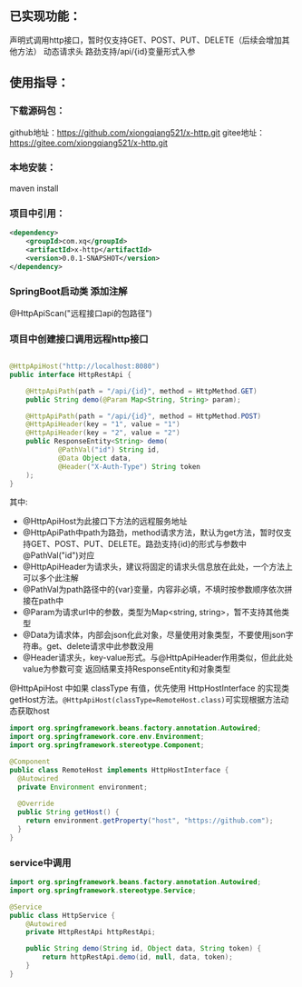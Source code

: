 ## 已实现功能：

声明式调用http接口，暂时仅支持GET、POST、PUT、DELETE（后续会增加其他方法）
动态请求头
路劲支持/api/{id}变量形式入参

## 使用指导：

### 下载源码包：

github地址：https://github.com/xiongqiang521/x-http.git
gitee地址：https://gitee.com/xiongqiang521/x-http.git
### 本地安装：

maven install

### 项目中引用：

```xml
<dependency>
    <groupId>com.xq</groupId>
    <artifactId>x-http</artifactId>
    <version>0.0.1-SNAPSHOT</version>
</dependency>
```

### SpringBoot启动类 添加注解

@HttpApiScan("远程接口api的包路径")

### 项目中创建接口调用远程http接口

```java

@HttpApiHost("http://localhost:8080")
public interface HttpRestApi {

    @HttpApiPath(path = "/api/{id}", method = HttpMethod.GET)
    public String demo(@Param Map<String, String> param);

    @HttpApiPath(path = "/api/{id}", method = HttpMethod.POST)
    @HttpApiHeader(key = "1", value = "1")
    @HttpApiHeader(key = "2", value = "2")
    public ResponseEntity<String> demo(
            @PathVal("id") String id,
            @Data Object data,
            @Header("X-Auth-Type") String token
    );
}
```

其中:

- @HttpApiHost为此接口下方法的远程服务地址
- @HttpApiPath中path为路劲，method请求方法，默认为get方法，暂时仅支持GET、POST、PUT、DELETE。路劲支持{id}的形式与参数中@PathVal("id")对应
- @HttpApiHeader为请求头，建议将固定的请求头信息放在此处，一个方法上可以多个此注解
- @PathVal为path路径中的{var}变量，内容非必填，不填时按参数顺序依次拼接在path中
- @Param为请求url中的参数，类型为Map<string, string>，暂不支持其他类型
- @Data为请求体，内部会json化此对象，尽量使用对象类型，不要使用json字符串。get、delete请求中此参数没用
- @Header请求头，key-value形式。与@HttpApiHeader作用类似，但此此处value为参数可变
  返回结果支持ResponseEntity<T>和对象类型

@HttpApiHost 中如果 classType 有值，优先使用 HttpHostInterface 的实现类 getHost方法。`@HttpApiHost(classType=RemoteHost.class)`可实现根据方法动态获取host

```java
import org.springframework.beans.factory.annotation.Autowired;
import org.springframework.core.env.Environment;
import org.springframework.stereotype.Component;

@Component
public class RemoteHost implements HttpHostInterface {
  @Autowired
  private Environment environment;
  
  @Override
  public String getHost() {
    return environment.getProperty("host", "https://github.com");
  }
}
```

### service中调用

```java
import org.springframework.beans.factory.annotation.Autowired;
import org.springframework.stereotype.Service;

@Service
public class HttpService {
    @Autowired
    private HttpRestApi httpRestApi;

    public String demo(String id, Object data, String token) {
        return httpRestApi.demo(id, null, data, token);
    }
}
```
